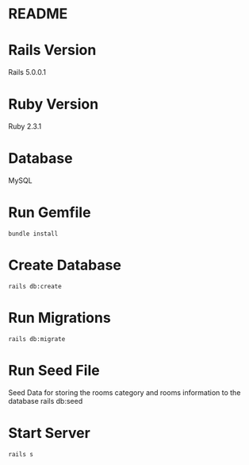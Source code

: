 # README


# Rails Version
  Rails 5.0.0.1

# Ruby Version
  Ruby 2.3.1

# Database
  MySQL

# Run Gemfile
	bundle install
  
# Create Database
	rails db:create
  
# Run Migrations
	rails db:migrate
  
# Run Seed File
  Seed Data for storing the rooms category and rooms information to the database
	rails db:seed
 
# Start Server
	rails s
